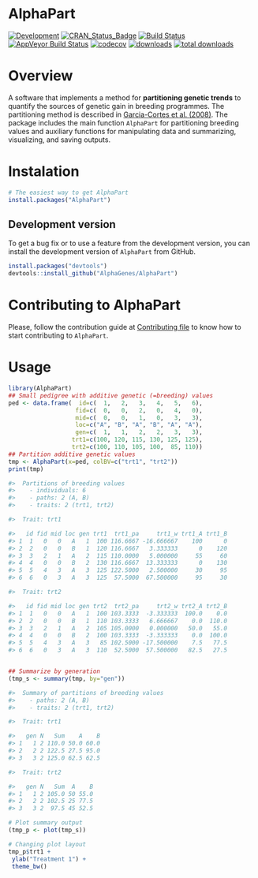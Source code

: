 # AlphaPart

[![Development](https://img.shields.io/badge/development-active-blue.svg)](https://img.shields.io/badge/development-active-blue.svg)
[![CRAN_Status_Badge](http://www.r-pkg.org/badges/version/AlphaPart)](https://cran.r-project.org/package=AlphaPart)
[![Build Status](https://travis-ci.com/AlphaGenes/AlphaPart.svg?branch=main)](https://travis-ci.com/github/AlphaGenes/AlphaPart/builds/222967145)
[![AppVeyor Build
Status](https://ci.appveyor.com/api/projects/status/9gjgy9ff2i15fa4q?svg=true)](https://ci.appveyor.com/project/Prof-ThiagoOliveira/alphapart)
[![codecov](https://codecov.io/gh/AlphaGenes/AlphaPart/branch/version-0.8.2/graph/badge.svg?token=WS7YGNSOVL)](https://codecov.io/gh/AlphaGenes/AlphaPart)
[![downloads](https://cranlogs.r-pkg.org/badges/AlphaPart)](https://cranlogs.r-pkg.org/badges/AlphaPart)
[![total downloads](https://cranlogs.r-pkg.org/badges/grand-total/AlphaPart)](https://cranlogs.r-pkg.org/badges/grand-total/AlphaPart)

# Overview

A software that implements a method for **partitioning genetic trends** to quantify the sources of genetic gain in breeding programmes. The partitioning method is described in [Garcia-Cortes et al. (2008)](https://doi.org/10.1017/S175173110800205X). The package includes the main function `AlphaPart` for partitioning breeding values and auxiliary functions for manipulating data and summarizing, visualizing, and saving outputs.


# Instalation

```r
# The easiest way to get AlphaPart
install.packages("AlphaPart")
```

## Development version

To get a bug fix or to use a feature from the development version, you can install the development version of `AlphaPart` from GitHub.

```r
install.packages("devtools")
devtools::install_github("AlphaGenes/AlphaPart")
```

# Contributing to AlphaPart


Please, follow the contribution guide at [Contributing file](CONTRIBUTING.md) to know how to start contributing to `AlphaPart`.

# Usage

```r
library(AlphaPart)
## Small pedigree with additive genetic (=breeding) values
ped <- data.frame(  id=c(  1,   2,   3,   4,   5,   6),
                   fid=c(  0,   0,   2,   0,   4,   0),
                   mid=c(  0,   0,   1,   0,   3,   3),
                   loc=c("A", "B", "A", "B", "A", "A"),
                   gen=c(  1,   1,   2,   2,   3,   3),
                  trt1=c(100, 120, 115, 130, 125, 125),
                  trt2=c(100, 110, 105, 100,  85, 110))
## Partition additive genetic values
tmp <- AlphaPart(x=ped, colBV=c("trt1", "trt2"))
print(tmp)

#>  Partitions of breeding values 
#>    - individuals: 6 
#>    - paths: 2 (A, B)
#>    - traits: 2 (trt1, trt2)

#>  Trait: trt1 

#>   id fid mid loc gen trt1  trt1_pa     trt1_w trt1_A trt1_B
#> 1  1   0   0   A   1  100 116.6667 -16.666667    100      0
#> 2  2   0   0   B   1  120 116.6667   3.333333      0    120
#> 3  3   2   1   A   2  115 110.0000   5.000000     55     60
#> 4  4   0   0   B   2  130 116.6667  13.333333      0    130
#> 5  5   4   3   A   3  125 122.5000   2.500000     30     95
#> 6  6   0   3   A   3  125  57.5000  67.500000     95     30

#>  Trait: trt2 

#>   id fid mid loc gen trt2  trt2_pa     trt2_w trt2_A trt2_B
#> 1  1   0   0   A   1  100 103.3333  -3.333333  100.0    0.0
#> 2  2   0   0   B   1  110 103.3333   6.666667    0.0  110.0
#> 3  3   2   1   A   2  105 105.0000   0.000000   50.0   55.0
#> 4  4   0   0   B   2  100 103.3333  -3.333333    0.0  100.0
#> 5  5   4   3   A   3   85 102.5000 -17.500000    7.5   77.5
#> 6  6   0   3   A   3  110  52.5000  57.500000   82.5   27.5


## Summarize by generation
(tmp_s <- summary(tmp, by="gen"))

#>  Summary of partitions of breeding values 
#>    - paths: 2 (A, B)
#>    - traits: 2 (trt1, trt2)

#>  Trait: trt1 

#>   gen N   Sum    A    B
#> 1   1 2 110.0 50.0 60.0
#> 2   2 2 122.5 27.5 95.0
#> 3   3 2 125.0 62.5 62.5

#>  Trait: trt2 

#>   gen N   Sum  A    B
#> 1   1 2 105.0 50 55.0
#> 2   2 2 102.5 25 77.5
#> 3   3 2  97.5 45 52.5

# Plot summary output
(tmp_p <- plot(tmp_s))

# Changing plot layout
tmp_p$trt1 +
 ylab("Treatment 1") +
 theme_bw() 
```

